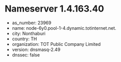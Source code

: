 # Nameserver 1.4.163.40

* as_number: 23969
* name: node-6y0.pool-1-4.dynamic.totinternet.net.
* city: Nonthaburi
* country: TH
* organization: TOT Public Company Limited
* version: dnsmasq-2.49
* dnssec: false

